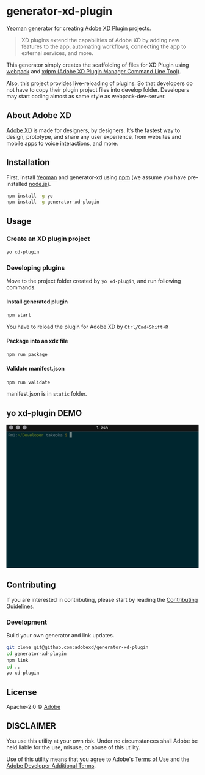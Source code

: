 # generator-xd-plugin

[Yeoman](http://yeoman.io) generator for creating [Adobe XD Plugin](https://adobexdplatform.com/) projects.

> XD plugins extend the capabilities of Adobe XD by adding new features to the app, automating workflows, connecting the app to external services, and more.

This generator simply creates the scaffolding of files for XD Plugin using [webpack](https://webpack.github.io/) and [xdpm (Adobe XD Plugin Manager Command Line Tool)](https://github.com/AdobeXD/xdpm).

Also, this project  provides live-reloading of plugins. So that developers do not have to copy their plugin project files into develop folder. Developers may start coding almost as same style as webpack-dev-server.

## About Adobe XD

[Adobe XD](https://www.adobe.com/products/xd.html) is made for designers, by designers. It’s the fastest way to design, prototype, and share any user experience, from websites and mobile apps to voice interactions, and more.

## Installation

First, install [Yeoman](http://yeoman.io) and generator-xd using [npm](https://www.npmjs.com/) (we assume you have pre-installed [node.js](https://nodejs.org/)).

```bash
npm install -g yo
npm install -g generator-xd-plugin
```

## Usage

### Create an XD plugin project

```bash
yo xd-plugin
```

### Developing plugins

Move to the project folder created by `yo xd-plugin`, and run following commands.

#### Install generated plugin

```bash
npm start
```

You have to reload the plugin for Adobe XD by `Ctrl/Cmd+Shift+R`

#### Package into an xdx file

```bash
npm run package
```

#### Validate manifest.json

```bash
npm run validate
```

manifest.json is in `static` folder.

## yo xd-plugin DEMO

![](doc/generator-xd-plugin-demo-10sec.gif)

## Contributing

If you are interested in contributing, please start by reading the [Contributing Guidelines](.github/CONTRIBUTING.md).

### Development

Build your own generator and link updates.

```bash
git clone git@github.com:adobexd/generator-xd-plugin
cd generator-xd-plugin
npm link
cd ..
yo xd-plugin
```

## License

Apache-2.0 © [Adobe](https://www.adobe.com/)

## DISCLAIMER

You use this utility at your own risk. Under no circumstances shall Adobe be held liable for the use, misuse, or abuse of this utility.

Use of this utility means that you agree to Adobe's [Terms of Use](https://www.adobe.com/legal/terms.html) and the [Adobe Developer Additional Terms](https://wwwimages2.adobe.com/content/dam/acom/en/legal/servicetou/Adobe-Developer-Additional-Terms_en_US_20180605_2200.pdf).
